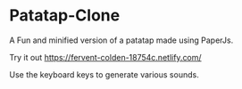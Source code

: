 # Patatap-Clone
A Fun and minified version of a patatap made using PaperJs. 

Try it out https://fervent-colden-18754c.netlify.com/

Use the keyboard keys to generate various sounds.

